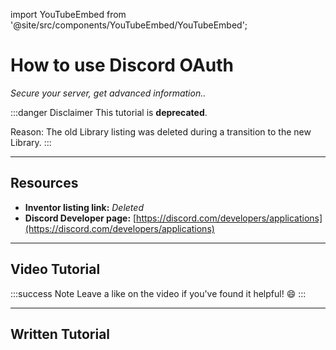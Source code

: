 import YouTubeEmbed from '@site/src/components/YouTubeEmbed/YouTubeEmbed';

# How to use Discord OAuth
*Secure your server, get advanced information..*

:::danger Disclaimer
This tutorial is **deprecated**.

Reason: The old Library listing was deleted during a transition to the new Library.
:::

***

## Resources

- **Inventor listing link:** *Deleted*
- **Discord Developer page:** [https://discord.com/developers/applications](https://discord.com/developers/applications)

***

## Video Tutorial

<YouTubeEmbed videoId="gQUeAf99m6I" title="YouTube Video" />

:::success Note
Leave a like on the video if you've found it helpful! 😄
:::

***

## Written Tutorial


